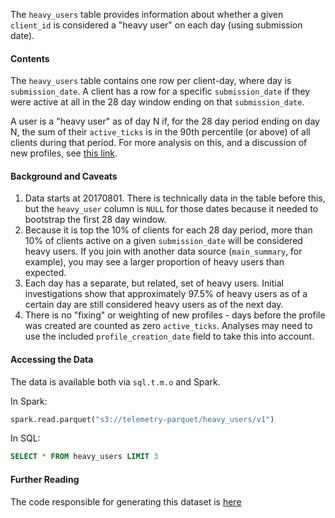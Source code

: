 The `heavy_users` table provides information about whether a given `client_id` is
considered a "heavy user" on each day (using submission date).

#### Contents

The `heavy_users` table contains one row per client-day, where day is
`submission_date`. A client has a row for a specific `submission_date` if
they were active at all in the 28 day window ending on that `submission_date`.

A user is a "heavy user" as of day N if, for the 28 day period ending
on day N, the sum of their `active_ticks` is in the 90th percentile (or
above) of all clients during that period. For more analysis on this,
and a discussion of new profiles, see
[this link](https://metrics.mozilla.com/protected/sguha/heavy/heavycutoffs5.html).

#### Background and Caveats

1. Data starts at 20170801. There is technically data in the table before
   this, but the `heavy_user` column is `NULL` for those dates because it
   needed to bootstrap the first 28 day window.
2. Because it is top the 10% of clients for each 28 day period, more
   than 10% of clients active on a given `submission_date` will be
   considered heavy users. If you join with another data source
   (`main_summary`, for example), you may see a larger proportion of heavy
   users than expected.
3. Each day has a separate, but related, set of heavy users. Initial
   investigations show that approximately 97.5% of heavy users as of a
   certain day are still considered heavy users as of the next day.
4. There is no "fixing" or weighting of new profiles - days before the
   profile was created are counted as zero `active_ticks`. Analyses may
   need to use the included `profile_creation_date` field to take this
   into account.

#### Accessing the Data

The data is available both via `sql.t.m.o` and Spark.

In Spark:

```python
spark.read.parquet("s3://telemetry-parquet/heavy_users/v1")
```

In SQL:

```sql
SELECT * FROM heavy_users LIMIT 3
```

#### Further Reading

The code responsible for generating this dataset is
[here](https://github.com/mozilla/telemetry-batch-view/blob/master/GRAVEYARD.md#heavy-users)
